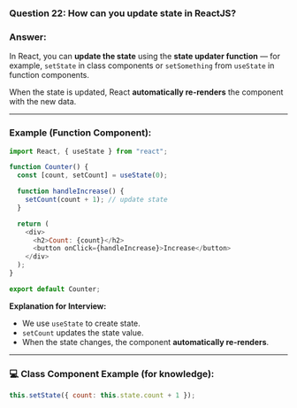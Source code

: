 
### **Question 22:** How can you update state in ReactJS?

### **Answer:**

In React, you can **update the state** using the **state updater function** — for example, `setState` in class components or `setSomething` from `useState` in function components.

When the state is updated, React **automatically re-renders** the component with the new data.

---

### **Example (Function Component):**

```javascript
import React, { useState } from "react";

function Counter() {
  const [count, setCount] = useState(0);

  function handleIncrease() {
    setCount(count + 1); // update state
  }

  return (
    <div>
      <h2>Count: {count}</h2>
      <button onClick={handleIncrease}>Increase</button>
    </div>
  );
}

export default Counter;
```

**Explanation for Interview:**

* We use `useState` to create state.
* `setCount` updates the state value.
* When the state changes, the component **automatically re-renders**.

---

### 💻 **Class Component Example (for knowledge):**

```javascript
this.setState({ count: this.state.count + 1 });
```

